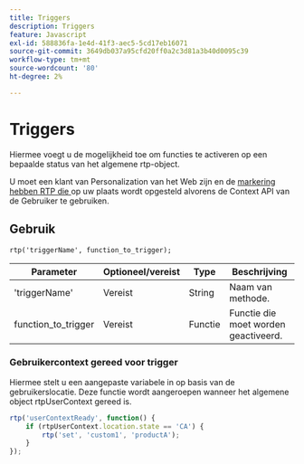 ```yaml
---
title: Triggers
description: Triggers
feature: Javascript
exl-id: 588836fa-1e4d-41f3-aec5-5cd17eb16071
source-git-commit: 3649db037a95cfd20ff0a2c3d81a3b40d0095c39
workflow-type: tm+mt
source-wordcount: '80'
ht-degree: 2%

---
```


# Triggers

Hiermee voegt u de mogelijkheid toe om functies te activeren op een bepaalde status van het algemene rtp-object.

U moet een klant van Personalization van het Web zijn en de [ markering hebben RTP die ](https://experienceleague.adobe.com/en/docs/marketo/using/product-docs/web-personalization/rtp-tag-implementation/deploy-the-rtp-javascript) op uw plaats wordt opgesteld alvorens de Context API van de Gebruiker te gebruiken.

## Gebruik

`rtp('triggerName', function_to_trigger);`

| Parameter | Optioneel/vereist | Type | Beschrijving |
|---------------------|-------------------|----------|----------------------|
| &#39;triggerName&#39; | Vereist | String | Naam van methode. |
| function_to_trigger | Vereist | Functie | Functie die moet worden geactiveerd. |

### Gebruikercontext gereed voor trigger

Hiermee stelt u een aangepaste variabele in op basis van de gebruikerslocatie. Deze functie wordt aangeroepen wanneer het algemene object rtpUserContext gereed is.

```javascript
rtp('userContextReady', function() {
    if (rtpUserContext.location.state == 'CA') {
        rtp('set', 'custom1', 'productA');
    }
});
```
